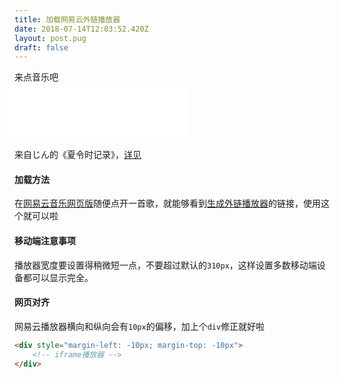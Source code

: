 ```yaml
---
title: 加载网易云外链播放器
date: 2018-07-14T12:03:52.420Z
layout: post.pug
draft: false
---
```


来点音乐吧

<div style="margin-left: -10px; margin-top: -10px">
<iframe frameborder="no" border="0" marginwidth="0" marginheight="0" width=290 height=86 src="//music.163.com/outchain/player?type=2&id=29850631&auto=0&height=66"></iframe>
</div>

来自じん的《夏令时记录》，[详见](https://zh.moegirl.org/%E5%A4%8F%E4%BB%A4%E6%97%B6%E8%AE%B0%E5%BD%95)

#### 加载方法

在[网易云音乐网页版](http://music.163.com/#)随便点开一首歌，就能够看到<u>生成外链播放器</u>的链接，使用这个就可以啦

#### 移动端注意事项

播放器宽度要设置得稍微短一点，不要超过默认的`310px`，这样设置多数移动端设备都可以显示完全。

#### 网页对齐

网易云播放器横向和纵向会有`10px`的偏移，加上个`div`修正就好啦

```html
<div style="margin-left: -10px; margin-top: -10px">
    <!-- iframe播放器 -->
</div>
```

